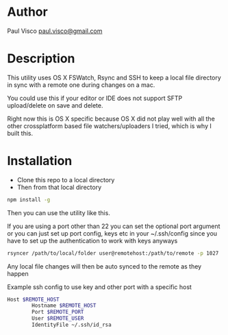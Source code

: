 # Author
Paul Visco <paul.visco@gmail.com>

# Description
This utility uses OS X FSWatch, Rsync and SSH to keep a local file directory in
sync with a remote one during changes on a mac.

You could use this if your editor or IDE does not support SFTP upload/delete on 
save and delete.

Right now this is OS X specific because OS X did not play well with all the other
crossplatform based file watchers/uploaders I tried, which is why I built this.

# Installation
* Clone this repo to a local directory
* Then from that local directory
```bash
npm install -g
```

Then you can use the utility like this. 

If you are using a port other than 22 you can set the optional port argument or 
you can just set up port config, keys etc in your ~/.ssh/config since you have to
set up the authentication to work with keys anyways

```bash
rsyncer /path/to/local/folder user@remotehost:/path/to/remote -p 1027
```
Any local file changes will then be auto synced to the remote as they happen

Example ssh config to use key and other port with a specific host

```bash
Host $REMOTE_HOST
        Hostname $REMOTE_HOST
        Port $REMOTE_PORT
        User $REMOTE_USER
        IdentityFile ~/.ssh/id_rsa
```
